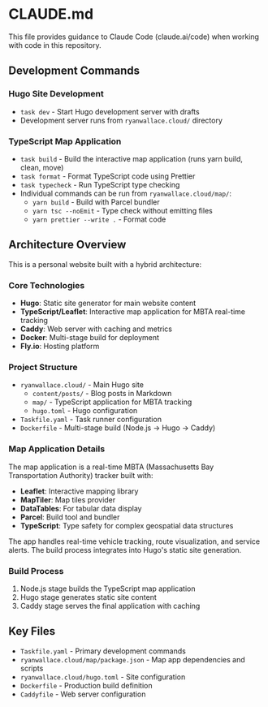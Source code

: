 # CLAUDE.md

This file provides guidance to Claude Code (claude.ai/code) when working with code in this repository.

## Development Commands

### Hugo Site Development

- `task dev` - Start Hugo development server with drafts
- Development server runs from `ryanwallace.cloud/` directory

### TypeScript Map Application

- `task build` - Build the interactive map application (runs yarn build, clean, move)
- `task format` - Format TypeScript code using Prettier
- `task typecheck` - Run TypeScript type checking
- Individual commands can be run from `ryanwallace.cloud/map/`:
  - `yarn build` - Build with Parcel bundler
  - `yarn tsc --noEmit` - Type check without emitting files
  - `yarn prettier --write .` - Format code

## Architecture Overview

This is a personal website built with a hybrid architecture:

### Core Technologies

- **Hugo**: Static site generator for main website content
- **TypeScript/Leaflet**: Interactive map application for MBTA real-time tracking
- **Caddy**: Web server with caching and metrics
- **Docker**: Multi-stage build for deployment
- **Fly.io**: Hosting platform

### Project Structure

- `ryanwallace.cloud/` - Main Hugo site
  - `content/posts/` - Blog posts in Markdown
  - `map/` - TypeScript application for MBTA tracking
  - `hugo.toml` - Hugo configuration
- `Taskfile.yaml` - Task runner configuration
- `Dockerfile` - Multi-stage build (Node.js → Hugo → Caddy)

### Map Application Details

The map application is a real-time MBTA (Massachusetts Bay Transportation Authority) tracker built with:

- **Leaflet**: Interactive mapping library
- **MapTiler**: Map tiles provider
- **DataTables**: For tabular data display
- **Parcel**: Build tool and bundler
- **TypeScript**: Type safety for complex geospatial data structures

The app handles real-time vehicle tracking, route visualization, and service alerts. The build process integrates into Hugo's static site generation.

### Build Process

1. Node.js stage builds the TypeScript map application
2. Hugo stage generates static site content
3. Caddy stage serves the final application with caching

## Key Files

- `Taskfile.yaml` - Primary development commands
- `ryanwallace.cloud/map/package.json` - Map app dependencies and scripts
- `ryanwallace.cloud/hugo.toml` - Site configuration
- `Dockerfile` - Production build definition
- `Caddyfile` - Web server configuration
